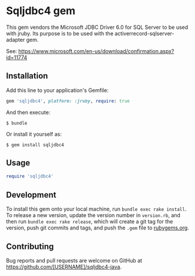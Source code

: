 # Sqljdbc4 gem

This gem vendors the Microsoft JDBC Driver 6.0 for SQL Server to be used with jruby.
Its purpose is to be used with the activerrecord-sqlserver-adapter gem.

See: https://www.microsoft.com/en-us/download/confirmation.aspx?id=11774

## Installation

Add this line to your application's Gemfile:

```ruby
gem 'sqljdbc4', platform: :jruby, require: true
```

And then execute:

    $ bundle

Or install it yourself as:

    $ gem install sqljdbc4

## Usage

```ruby
require 'sqljdbc4'
```

## Development

To install this gem onto your local machine, run `bundle exec rake install`. To release a new version, update the version number in `version.rb`, and then run `bundle exec rake release`, which will create a git tag for the version, push git commits and tags, and push the `.gem` file to [rubygems.org](https://rubygems.org).

## Contributing

Bug reports and pull requests are welcome on GitHub at https://github.com/[USERNAME]/sqljdbc4-java.


